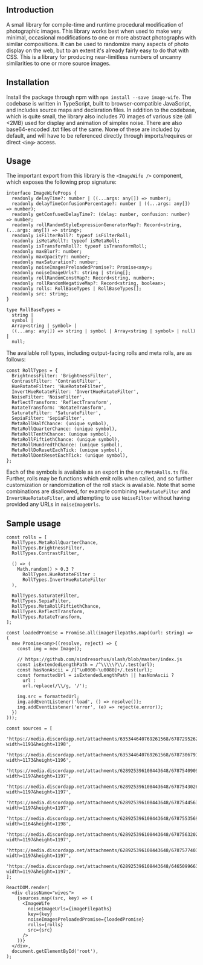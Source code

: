 ## Introduction

A small library for compile-time and runtime procedural modification of photographic images. This library works best when used to make very minimal, occasional modifications to one or more abstract photographs with similar compositions. It can be used to randomize many aspects of photo display on the web, but to an extent it's already fairly easy to do that with CSS. This is a library for producing near-limitless numbers of uncanny similarities to one or more source images.

## Installation

Install the package through npm with `npm install --save image-wife`. The codebase is written in TypeScript, built to browser-compatible JavaScript, and includes source maps and declaration files. In addition to the codebase, which is quite small, the library also includes 70 images of various size (all <2MB) used for display and animation of simplex noise. There are also base64-encoded .txt files of the same. None of these are included by default, and will have to be referenced directly through imports/requires or direct `<img>` access.

## Usage

The important export from this library is the `<ImageWife />` component, which exposes the following prop signature:

```tsx
interface ImageWifeProps {
  readonly delayTime?: number | ((...args: any[]) => number);
  readonly delayTimeConfusionPercentage?: number | ((...args: any[]) => number);
  readonly getConfusedDelayTime?: (delay: number, confusion: number) => number;
  readonly rollRandomStyleExpressionGeneratorMap?: Record<string, (...args: any[]) => string>;
  readonly isFilterRoll?: typeof isFilterRoll;
  readonly isMetaRoll?: typeof isMetaRoll;
  readonly isTransformRoll?: typeof isTransformRoll;
  readonly maxBlur?: number;
  readonly maxOpacity?: number;
  readonly maxSaturation?: number;
  readonly noiseImagesPreloadedPromise?: Promise<any>;
  readonly noiseImageUrls?: string | string[];
  readonly rollRandomConstMap?: Record<string, number>;
  readonly rollRandomNegativeMap?: Record<string, boolean>;
  readonly rolls: RollBaseTypes | RollBaseTypes[];
  readonly src: string;
}

type RollBaseTypes =
  string |
  symbol |
  Array<string | symbol> |
  ((...any: any[]) => string | symbol | Array<string | symbol> | null) |
  null;
```

The available roll types, including output-facing rolls and meta rolls, are as follows:

```tsx
const RollTypes = {
  BrightnessFilter: 'BrightnessFilter',
  ContrastFilter: 'ContrastFilter',
  HueRotateFilter: 'HueRotateFilter',
  InvertHueRotateFilter: 'InvertHueRotateFilter',
  NoiseFilter: 'NoiseFilter',
  ReflectTransform: 'ReflectTransform',
  RotateTransform: 'RotateTransform',
  SaturateFilter: 'SaturateFilter',
  SepiaFilter: 'SepiaFilter',
  MetaRollHalfChance: (unique symbol),
  MetaRollQuarterChance: (unique symbol),
  MetaRollTenthChance: (unique symbol),
  MetaRollFiftiethChance: (unique symbol),
  MetaRollHundredthChance: (unique symbol),
  MetaRollDoResetEachTick: (unique symbol),
  MetaRollDontResetEachTick: (unique symbol),
};
```

Each of the symbols is available as an export in the `src/MetaRolls.ts` file. Further, rolls may be functions which emit rolls when called, and so further customization or randomization of the roll stack is available. Note that some combinations are disallowed, for example combining `HueRotateFilter` and `InvertHueRotateFilter`, and attempting to use `NoiseFilter` without having provided any URLs in `noiseImageUrls`.

## Sample usage

```tsx
const rolls = [
  RollTypes.MetaRollQuarterChance,
  RollTypes.BrightnessFilter,
  RollTypes.ContrastFilter,

  () => (
    Math.random() > 0.3 ?
      RollTypes.HueRotateFilter :
      RollTypes.InvertHueRotateFilter
  ),

  RollTypes.SaturateFilter,
  RollTypes.SepiaFilter,
  RollTypes.MetaRollFiftiethChance,
  RollTypes.ReflectTransform,
  RollTypes.RotateTransform,
];

const loadedPromise = Promise.all(imageFilepaths.map((url: string) => (
  new Promise<any>((resolve, reject) => {
    const img = new Image();

    // https://github.com/sindresorhus/slash/blob/master/index.js
    const isExtendedLengthPath = /^\\\\\?\\/.test(url);
    const hasNonAscii = /[^\u0000-\u0080]+/.test(url);
    const formattedUrl = isExtendedLengthPath || hasNonAscii ?
      url :
      url.replace(/\\/g, '/');

    img.src = formattedUrl;
    img.addEventListener('load', () => resolve());
    img.addEventListener('error', (e) => reject(e.error));
  })
)));

const sources = [
  'https://media.discordapp.net/attachments/635344640769261568/678729526217408582/20200216_172804.jpg?width=1191&height=1198',
  'https://media.discordapp.net/attachments/635344640769261568/678730679156080650/20200216_173301.jpg?width=1173&height=1196',
  'https://media.discordapp.net/attachments/628925396108443648/678754090997776417/20200216_190539.jpg?width=1197&height=1197',
  'https://media.discordapp.net/attachments/628925396108443648/678754302604345344/20200215_151225.jpg?width=1197&height=1197',
  'https://media.discordapp.net/attachments/628925396108443648/678754456396890112/20200215_111702.jpg?width=1197&height=1197',
  'https://media.discordapp.net/attachments/628925396108443648/678755356968615966/20200216_191104.jpg?width=1164&height=1198',
  'https://media.discordapp.net/attachments/628925396108443648/678756320215695390/20200216_191429.jpg?width=1197&height=1197',
  'https://media.discordapp.net/attachments/628925396108443648/678757740381863938/20200216_192036.jpg?width=1197&height=1197',
  'https://media.discordapp.net/attachments/628925396108443648/646509966311555083/20191119_184328.jpg?width=1197&height=1197',
];

ReactDOM.render(
  <div className="wives">
    {sources.map((src, key) => (
      <ImageWife
        noiseImageUrls={imageFilepaths}
        key={key}
        noiseImagesPreloadedPromise={loadedPromise}
        rolls={rolls}
        src={src}
      />
    ))}
  </div>,
  document.getElementById('root'),
);
```
